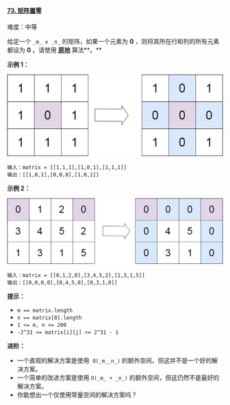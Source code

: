 #### [73\. 矩阵置零](https://leetcode.cn/problems/set-matrix-zeroes/)

难度：中等

给定一个 `_m_ x _n_` 的矩阵，如果一个元素为 **0** ，则将其所在行和列的所有元素都设为 **0** 。请使用 **[原地](http://baike.baidu.com/item/%E5%8E%9F%E5%9C%B0%E7%AE%97%E6%B3%95)** 算法**。**

**示例 1：**

![](./assets/img/Question0073_01.jpg)

```
输入：matrix = [[1,1,1],[1,0,1],[1,1,1]]
输出：[[1,0,1],[0,0,0],[1,0,1]]
```

**示例 2：**

![](./assets/img/Question0073_02.jpg)

```
输入：matrix = [[0,1,2,0],[3,4,5,2],[1,3,1,5]]
输出：[[0,0,0,0],[0,4,5,0],[0,3,1,0]]
```

**提示：**

-   `m == matrix.length`
-   `n == matrix[0].length`
-   `1 <= m, n <= 200`
-   `-2^31 <= matrix[i][j] <= 2^31 - 1`

**进阶：**

-   一个直观的解决方案是使用  `O(_m__n_)` 的额外空间，但这并不是一个好的解决方案。
-   一个简单的改进方案是使用 `O(_m_ + _n_)` 的额外空间，但这仍然不是最好的解决方案。
-   你能想出一个仅使用常量空间的解决方案吗？
